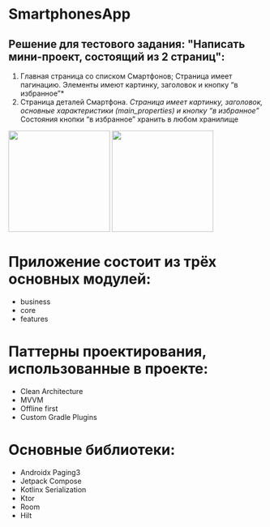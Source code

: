 # SmartphonesApp
## Решение для тестового задания: "Написать мини-проект, состоящий из 2 страниц":

1. Главная страница со списком Смартфонов;
Страница имеет пагинацию. Элементы имеют картинку, заголовок и кнопку “в избранное”*
2. Страница деталей Смартфона.
*Страница имеет картинку, заголовок, основные характеристики (main_properties) и кнопку “в избранное”*
Состояния кнопки “в избранное” хранить в любом хранилище

<p float="left">
  <img src="https://github.com/Rym-bek/SmartphonesApp/assets/91866986/ea33eded-4839-49b5-9f96-394f32f1d99c.png" width="200" />
  <img src="https://github.com/Rym-bek/SmartphonesApp/assets/91866986/8b9a3d74-e31a-4cca-bbf2-46bb5c16445c.png" width="200" />
</p>

# Приложение состоит из трёх основных модулей:
- business
- core
- features

# Паттерны проектирования, использованные в проекте:
- Clean Architecture
- MVVM
- Offline first
- Custom Gradle Plugins

# Основные библиотеки:
- Androidx Paging3
- Jetpack Compose
- Kotlinx Serialization
- Ktor
- Room
- Hilt



